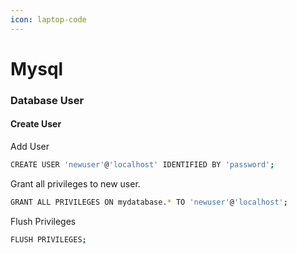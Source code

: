```yaml
---
icon: laptop-code
---
```


# Mysql

### Database User

#### Create User

Add User&#x20;

```bash
CREATE USER 'newuser'@'localhost' IDENTIFIED BY 'password';
```

Grant all privileges to new user.

```bash
GRANT ALL PRIVILEGES ON mydatabase.* TO 'newuser'@'localhost';
```

Flush Privileges

```bash
FLUSH PRIVILEGES;
```
